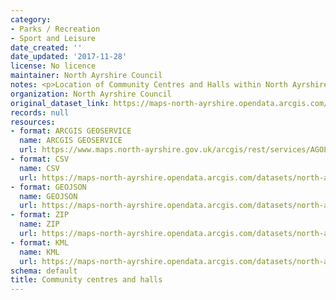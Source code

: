 ```yaml
---
category:
- Parks / Recreation
- Sport and Leisure
date_created: ''
date_updated: '2017-11-28'
license: No licence
maintainer: North Ayrshire Council
notes: <p>Location of Community Centres and Halls within North Ayrshire</p>
organization: North Ayrshire Council
original_dataset_link: https://maps-north-ayrshire.opendata.arcgis.com/maps/north-ayrshire::community-centres-and-halls
records: null
resources:
- format: ARCGIS GEOSERVICE
  name: ARCGIS GEOSERVICE
  url: https://www.maps.north-ayrshire.gov.uk/arcgis/rest/services/AGOL/Open_Data_Portal2/MapServer/31
- format: CSV
  name: CSV
  url: https://maps-north-ayrshire.opendata.arcgis.com/datasets/north-ayrshire::community-centres-and-halls.csv?outSR=%7B%22latestWkid%22%3A27700%2C%22wkid%22%3A27700%7D
- format: GEOJSON
  name: GEOJSON
  url: https://maps-north-ayrshire.opendata.arcgis.com/datasets/north-ayrshire::community-centres-and-halls.geojson?outSR=%7B%22latestWkid%22%3A27700%2C%22wkid%22%3A27700%7D
- format: ZIP
  name: ZIP
  url: https://maps-north-ayrshire.opendata.arcgis.com/datasets/north-ayrshire::community-centres-and-halls.zip?outSR=%7B%22latestWkid%22%3A27700%2C%22wkid%22%3A27700%7D
- format: KML
  name: KML
  url: https://maps-north-ayrshire.opendata.arcgis.com/datasets/north-ayrshire::community-centres-and-halls.kml?outSR=%7B%22latestWkid%22%3A27700%2C%22wkid%22%3A27700%7D
schema: default
title: Community centres and halls
---
```

